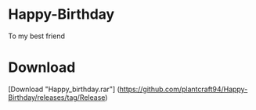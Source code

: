 # Happy-Birthday
To my best friend

# Download

[Download "Happy_birthday.rar"] (https://github.com/plantcraft94/Happy-Birthday/releases/tag/Release)
